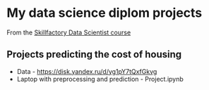 # My data science diplom projects
From the [Skillfactory Data Scientist course](https://skillfactory.ru/courses/)

## Projects predicting the cost of housing

* Data  - https://disk.yandex.ru/d/yg1pY7tQxfGkvg
* Laptop with preprocessing and prediction - Project.ipynb

